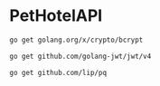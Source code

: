 # PetHotelAPI

```BASH
go get golang.org/x/crypto/bcrypt
```
```BASH
go get github.com/golang-jwt/jwt/v4
```

```BASH
go get github.com/lip/pq
```
